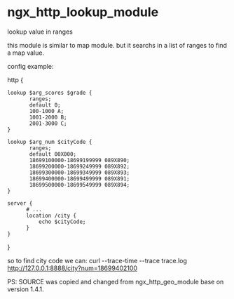 ngx_http_lookup_module
======================

lookup value in ranges 

this module is similar to map module. but it searchs in a list of ranges to find a map value.

config example:

http {

    lookup $arg_scores $grade {
           ranges;
           default 0;
           100-1000 A;
           1001-2000 B;
           2001-3000 C;
    }
    
    lookup $arg_num $cityCode {
           ranges;
           default 00X000;
           18699100000-18699199999 089X890;
           18699200000-18699249999 089X892;
           18699300000-18699349999 089X893;
           18699400000-18699499999 089X891;
           18699500000-18699549999 089X894;
    }
    
    server {
          # ...
          location /city {
              echo $cityCode;
          }
    }
}

so to find city code we can:
curl --trace-time --trace trace.log http://127.0.0.1:8888/city?num=18699402100


PS: SOURCE was copied and changed from ngx_http_geo_module base on version 1.4.1.
